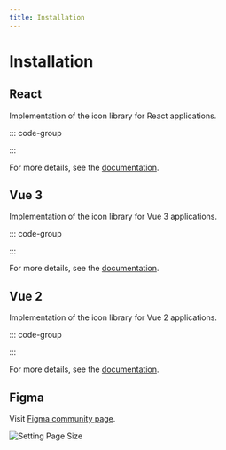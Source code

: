```yaml
---
title: Installation
---
```


# Installation

## React

Implementation of the icon library for React applications.

::: code-group

<!--@include:../.vitepress/components/md-parts/react/yarn.md-->
<!--@include:../.vitepress/components/md-parts/react/npm.md-->
<!--@include:../.vitepress/components/md-parts/react/pnpm.md-->

:::

For more details, see the [documentation](packages/react.md).

## Vue 3

Implementation of the icon library for Vue 3 applications.

::: code-group

<!--@include:../.vitepress/components/md-parts/vue/yarn.md-->
<!--@include:../.vitepress/components/md-parts/vue/npm.md-->
<!--@include:../.vitepress/components/md-parts/vue/pnpm.md-->

:::

For more details, see the [documentation](packages/vue-v3.md).

## Vue 2

Implementation of the icon library for Vue 2 applications.

::: code-group

<!--@include:../.vitepress/components/md-parts/vue2/yarn.md-->
<!--@include:../.vitepress/components/md-parts/vue2/npm.md-->
<!--@include:../.vitepress/components/md-parts/vue2/pnpm.md-->

:::

For more details, see the [documentation](packages/vue-v2.md).

## Figma

Visit [Figma community page](https://www.figma.com/community/file/948657233132342302/universal-icon-set-240-free-icons).

![Setting Page Size](https://s3-alpha.figma.com/hub/file/4318959257/2d66882e-7ee1-4934-aecc-ca98499419dd-cover.png 'Figma 123done Icons Cover')
